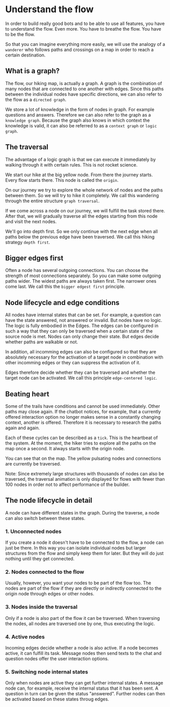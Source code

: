 # Understand the flow
In order to build really good bots and to be able to use all features, you have to understand the flow.
Even more. You have to breathe the flow. You have to be the flow.

So that you can imagine everything more easily, we will use the analogy of a `wanderer` who follows paths and crossings on a map in order to reach a certain destination.

## What is a graph?
The flow, our hiking map, is actually a graph. A graph is the combination of many nodes that are connected to one another with edges.
Since this paths between the individual nodes have specific directions, we can also refer to the flow as a `directed graph`.

We store a lot of knowledge in the form of nodes in graph. For example questions and answers. Therefore we can also refer to the graph as a `knowledge graph`.
Because the graph also knows in which context the knowledge is valid, it can also be referred to as a `context graph` or `logic graph`.

## The traversal
The advantage of a logic graph is that we can execute it immediately by walking through it with certain rules. This is not rocket science.

We start our hike at the big yellow node. From there the journey starts. Every flow starts there. This node is called the `origin`.

On our journey we try to explore the whole network of nodes and the paths between them. So we will try to hike it completely.
We call this wandering through the entire structure `graph traversal`.

If we come across a node on our journey, we will fulfill the task stored there. After that, we will gradually traverse all the edges starting from this node and visit the next nodes.

We'll go into depth first. So we only continue with the next edge when all paths below the previous edge have been traversed. We call this hiking strategy `depth first`.

## Bigger edges first
Often a node has several outgoing connections. You can choose the strength of most connections separately. So you can make some outgoing paths wider.
The widest paths are always taken first. The narrower ones come last. We call this the `bigger edgest first` principle.

## Node lifecycle and edge conditions
All nodes have internal states that can be set. For example, a question can have the state answered, not answered or invalid.
But nodes have no logic. The logic is fully embodied in the Edges.
The edges can be configured in such a way that they can only be traversed when a certain state of the source node is met.
Nodes can only change their state. But edges decide whether paths are walkable or not.

In addition, all incomming edges can also be configured so that they are absolutely necessary for the activation of a target node in combination with other incomming edges or they can suppress the activation of it.

Edges therefore decide whether they can be traversed and whether the target node can be activated. We call this principle `edge-centered logic`.

## Beating heart
Some of the trails have conditions and cannot be used immediately. Other paths may close again.
If the chatbot notices, for example, that a currently offered interaction option no longer makes sense in a constantly changing context, another is offered.
Therefore it is necessary to research the paths again and again.

Each of these cycles can be described as a `tick`. This is the heartbeat of the system.
At the moment, the hiker tries to explore all the paths on the map once a second. It always starts with the origin node.

You can see that on the map. The yellow pulsating nodes and connections are currently be traversed.

Note: Since extremely large structures with thousands of nodes can also be traversed, the traversal animation is only displayed for flows with fewer than 100 nodes in order not to affect performance of the builder.

## The node lifecycle in detail
A node can have different states in the graph. During the traverse, a node can also switch between these states.

### 1. Unconnected nodes
If you create a node it doesn't have to be connected to the flow, a node can just be there. In this way you can isolate individual nodes but larger structures from the flow and simply keep them for later. But they will do just nothing until they get connected.

### 2. Nodes connected to the flow
Usually, however, you want your nodes to be part of the flow too. The nodes are part of the flow if they are directly or indirectly connected to the origin node through edges or other nodes.

### 3. Nodes inside the traversal
Only if a node is also part of the flow it can be traversed. When traversing the nodes, all nodes are traversed one by one, thus executing the logic.

### 4. Active nodes
Incoming edges decide whether a node is also active. If a node becomes active, it can fulfill its task. Message nodes then send texts to the chat and question nodes offer the user interaction options.

### 5. Switching node internal states
Only when nodes are active they can get further internal states. A message node can, for example, receive the internal status that it has been sent. A question in turn can be given the status "answered". Further nodes can then be activated based on these states throug edges.
